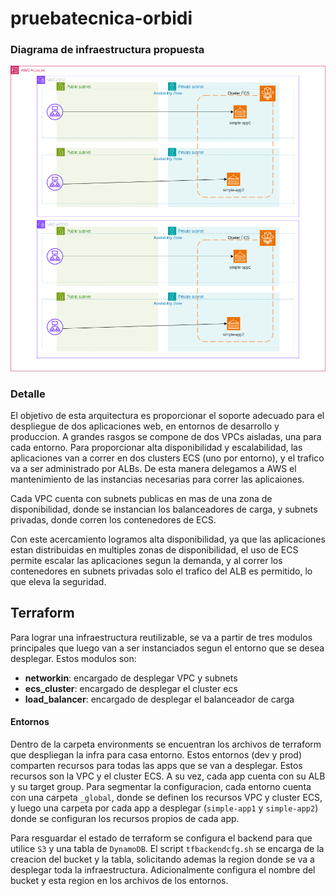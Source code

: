 # pruebatecnica-orbidi

### Diagrama de infraestructura propuesta
![infrastructura](/prueba-orbidi.png "Infrastructura propuesta")

### Detalle

El objetivo de esta arquitectura es proporcionar el soporte adecuado para el despliegue de dos aplicaciones web, en entornos de desarrollo y produccion. A grandes rasgos se compone de dos VPCs aisladas, una para cada entorno. 
Para proporcionar alta disponibilidad y escalabilidad, las aplicaciones van a correr en dos clusters ECS (uno por entorno), y el trafico va a ser administrado por ALBs. De esta manera delegamos a AWS el mantenimiento de las instancias necesarias para correr las aplicaiones. 

Cada VPC cuenta con subnets publicas en mas de una zona de disponibilidad, donde se instancian los balanceadores de carga, y subnets privadas, donde corren los contenedores de ECS. 

Con este acercamiento logramos alta disponibilidad, ya que las aplicaciones estan distribuidas en multiples zonas de disponibilidad, el uso de ECS permite escalar las aplicaciones segun la demanda, y al correr los contenedores en subnets privadas solo el trafico del ALB es permitido, lo que eleva la seguridad.


## Terraform

Para lograr una infraestructura reutilizable, se va a partir de tres modulos principales que luego van a ser instanciados segun el entorno que se desea desplegar. Estos modulos son: 
- **networkin**: encargado de desplegar VPC y subnets
- **ecs_cluster**: encargado de desplegar el cluster ecs
- **load_balancer**: encargado de desplegar el balanceador de carga

#### Entornos

Dentro de la carpeta environments se encuentran los archivos de terraform que despliegan la infra para casa entorno. Estos entornos (dev y prod) comparten recursos para todas las apps que se van a desplegar. Estos recursos son la VPC y el cluster ECS. A su vez, cada app cuenta con su ALB y su target group. Para segmentar la configuracion, cada entorno cuenta con una carpeta `_global`, donde se definen los recursos VPC y cluster ECS, y luego una carpeta por cada app a desplegar (`simple-app1` y `simple-app2`) donde se configuran los recursos propios de cada app. 

Para resguardar el estado de terraform se configura el backend para que utilice `S3` y una tabla de `DynamoDB`. El script `tfbackendcfg.sh` se encarga de la creacion del bucket y la tabla, solicitando ademas la region donde se va a desplegar toda la infraestructura. Adicionalmente configura el nombre del bucket y esta region en los archivos de los entornos. 